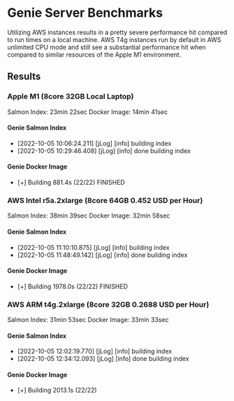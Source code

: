 # Genie Server Benchmarks

Utilizing AWS instances results in a pretty severe performance hit compared to run times on a local machine. AWS T4g instances run by default in AWS unlimited CPU mode and still see a substantial performance hit when compared to similar resources of the Apple M1 environment.

## Results

### Apple M1 (8core 32GB Local Laptop)

Salmon Index: 23min 22sec
Docker Image: 14min 41sec

#### Genie Salmon Index

- [2022-10-05 10:06:24.211] [jLog] [info] building index
- [2022-10-05 10:29:46.408] [jLog] [info] done building index

#### Genie Docker Image

- [+] Building 881.4s (22/22) FINISHED

### AWS Intel r5a.2xlarge (8core 64GB 0.452 USD per Hour)

Salmon Index: 38min 39sec
Docker Image: 32min 58sec

#### Genie Salmon Index

- [2022-10-05 11:10:10.875] [jLog] [info] building index
- [2022-10-05 11:48:49.142] [jLog] [info] done building index

#### Genie Docker Image

- [+] Building 1978.0s (22/22) FINISHED

### AWS ARM t4g.2xlarge (8core 32GB 0.2688 USD per Hour)

Salmon Index: 31min 53sec
Docker Image: 33min 33sec

#### Genie Salmon Index

- [2022-10-05 12:02:19.770] [jLog] [info] building index
- [2022-10-05 12:34:12.093] [jLog] [info] done building index

#### Genie Docker Image

- [+] Building 2013.1s (22/22)
